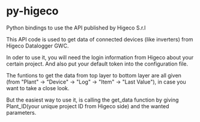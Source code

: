 # py-higeco
Python bindings to use the API published by Higeco S.r.l

This API code is used to get data of connected devices (like inverters) from Higeco Datalogger GWC.

In oder to use it, you will need the login information from Higeco about your certain project. And also put your default token into the configuration file.

The funtions to get the data from top layer to bottom layer are all given (from "Plant" -> "Device" -> "Log" -> "Item" -> "Last Value"), in case you want to take a close look.

But the easiest way to use it, is calling the get_data function by giving Plant_ID(your unique project ID from Higeco side) and the wanted parameters.

